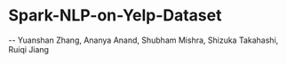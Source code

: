 # Spark-NLP-on-Yelp-Dataset
-- Yuanshan Zhang, Ananya Anand, Shubham Mishra, Shizuka Takahashi, Ruiqi Jiang
